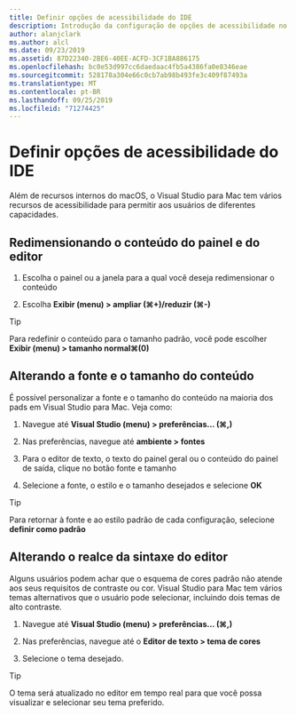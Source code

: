 ```yaml
---
title: Definir opções de acessibilidade do IDE
description: Introdução da configuração de opções de acessibilidade no Visual Studio para Mac
author: alanjclark
ms.author: alcl
ms.date: 09/23/2019
ms.assetid: 87D22340-2BE6-40EE-ACFD-3CF1BA886175
ms.openlocfilehash: bc0e53d997cc6daedaac4fb5a4386fa0e8346eae
ms.sourcegitcommit: 528178a304e66c0cb7ab98b493fe3c409f87493a
ms.translationtype: MT
ms.contentlocale: pt-BR
ms.lasthandoff: 09/25/2019
ms.locfileid: "71274425"
---
```

# <a name="set-ide-accessibility-options"></a>Definir opções de acessibilidade do IDE

Além de recursos internos do macOS, o Visual Studio para Mac tem vários recursos de acessibilidade para permitir aos usuários de diferentes capacidades.

## <a name="resizing-pad-and-editor-content"></a>Redimensionando o conteúdo do painel e do editor

1. Escolha o painel ou a janela para a qual você deseja redimensionar o conteúdo

1. Escolha **Exibir (menu) > ampliar (&#8984;+)/reduzir (&#8984;-)**

> [!TIP]
> Para redefinir o conteúdo para o tamanho padrão, você pode escolher **Exibir (menu) > tamanho normal&#8984;(0)**

## <a name="changing-the-content-font-and-size"></a>Alterando a fonte e o tamanho do conteúdo

É possível personalizar a fonte e o tamanho do conteúdo na maioria dos pads em Visual Studio para Mac. Veja como:

1. Navegue até **Visual Studio (menu) > preferências... (&#8984;,)**

1. Nas preferências, navegue até **ambiente > fontes**

1. Para o editor de texto, o texto do painel geral ou o conteúdo do painel de saída, clique no botão fonte e tamanho

1. Selecione a fonte, o estilo e o tamanho desejados e selecione **OK**

> [!TIP]
> Para retornar à fonte e ao estilo padrão de cada configuração, selecione **definir como padrão**

## <a name="changing-the-editor-syntax-highlighting"></a>Alterando o realce da sintaxe do editor

Alguns usuários podem achar que o esquema de cores padrão não atende aos seus requisitos de contraste ou cor. Visual Studio para Mac tem vários temas alternativos que o usuário pode selecionar, incluindo dois temas de alto contraste.

1. Navegue até **Visual Studio (menu) > preferências... (&#8984;,)**

1. Nas preferências, navegue até o **Editor de texto > tema de cores**

1. Selecione o tema desejado.

> [!TIP]
> O tema será atualizado no editor em tempo real para que você possa visualizar e selecionar seu tema preferido.